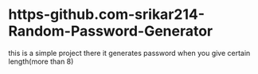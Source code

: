 # https-github.com-srikar214-Random-Password-Generator
<p>this is a simple project there it generates password when you give certain length(more than 8)</p>